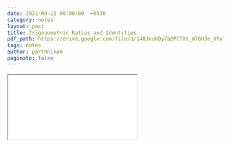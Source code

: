 ```yaml
---
date: 2021-09-11 00:00:00  +0530
category: notes
layout: post
title: Trigonometric Ratios and Identities
pdf_path: https://drive.google.com/file/d/148JnuhDy7bBPCTXt_W76H3e_VfnlunjR/preview?usp=sharing
tags: notes
author: parthnikam
paginate: false
---
```


<iframe class="embed-pdf" src="{{ page.pdf_path }}#toolbar=0" seamless="seamless" scrolling="no" style="overflow:hidden"></iframe>
